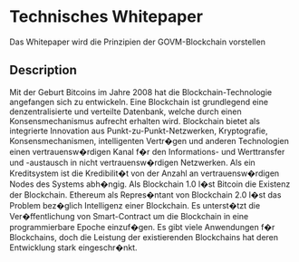 # Technisches Whitepaper

Das Whitepaper wird die Prinzipien der GOVM-Blockchain vorstellen

## Description

Mit der Geburt Bitcoins im Jahre 2008 hat die Blockchain-Technologie angefangen sich zu entwickeln. Eine Blockchain ist grundlegend eine denzentralisierte und verteilte Datenbank, welche durch einen Konsensmechanismus aufrecht erhalten wird. Blockchain bietet als integrierte Innovation aus Punkt-zu-Punkt-Netzwerken, Kryptografie, Konsensmechanismen, intelligenten Vertr�gen und anderen Technologien einen vertrauensw�rdigen Kanal f�r den Informations- und Werttransfer und -austausch in nicht vertrauensw�rdigen Netzwerken. Als ein Kreditsystem ist die Kredibilit�t von der Anzahl an vertrauensw�rdigen Nodes des Systems abh�ngig. Als Blockchain 1.0 l�st Bitcoin die Existenz der Blockchain. Ethereum als Repres�ntant von Blockchain 2.0 l�st das Problem bez�glich Intelligenz einer Blockchain. Es unterst�tzt die Ver�ffentlichung von Smart-Contract um die Blockchain in eine programmierbare Epoche einzuf�gen. Es gibt viele Anwendungen f�r Blockchains, doch die Leistung der existierenden Blockchains hat deren Entwicklung stark eingeschr�nkt.
